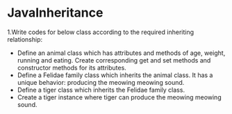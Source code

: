# JavaInheritance

1.Write codes for below class according to the required inheriting relationship:
- Define an animal class which has attributes and methods of age, weight, running and eating. Create corresponding get and set methods and constructor methods for its attributes.
- Define a Felidae family class which inherits the animal class. It has a unique behavior: producing the meowing meowing sound.
- Define a tiger class which inherits the Felidae family class.
- Create a tiger instance where tiger can produce the meowing meowing sound.
